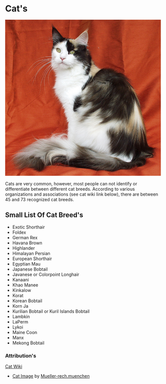 # Cat's

![Cat](cat.jpg)

Cats are very common, however, most people can not identify or differentiate between different cat breeds. According to various organizations and associations (see cat wiki link below), there are between 45 and 73 recognized cat breeds.

## Small List Of Cat Breed's

- Exotic Shorthair
- Foldex
- German Rex
- Havana Brown
- Highlander
- Himalayan Persian
- European Shorthair
- Egyptian Mau
- Japanese Bobtail
- Javanese or Colorpoint Longhair
- Kanaani
- Khao Manee
- Kinkalow
- Korat
- Korean Bobtail
- Korn Ja
- Kurilian Bobtail or Kuril Islands Bobtail
- Lambkin
- LaPerm
- Lykoi
- Maine Coon
- Manx
- Mekong Bobtail

### Attribution's

[Cat Wiki](https://en.wikipedia.org/wiki/List_of_cat_breeds)
  - [Cat Image](https://en.wikipedia.org/wiki/List_of_cat_breeds#/media/File:Maine_Coon_female.jpg) by [Mueller-rech.muenchen](https://commons.wikimedia.org/wiki/User:Mueller-rech.muenchen)